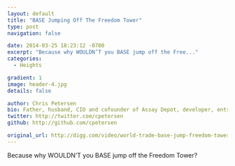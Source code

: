 ```yaml
---
layout: default
title: "BASE Jumping Off The Freedom Tower"
type: post
navigation: false

date: 2014-03-25 18:23:12 -0700
excerpt: "Because why WOULDN’T you BASE jump off the Free..."
categories:
  - Heights

gradient: 1
image: header-4.jpg
details: false

author: Chris Petersen
bio: Father, husband, CIO and cofounder of Assay Depot, developer, entrepreneur and technologist.
twitter: http://twitter.com/cpetersen
github: http://github.com/cpetersen

original_url: http://digg.com/video/world-trade-base-jump-freedom-tower
---
```



Because why WOULDN’T you BASE jump off the Freedom Tower?

